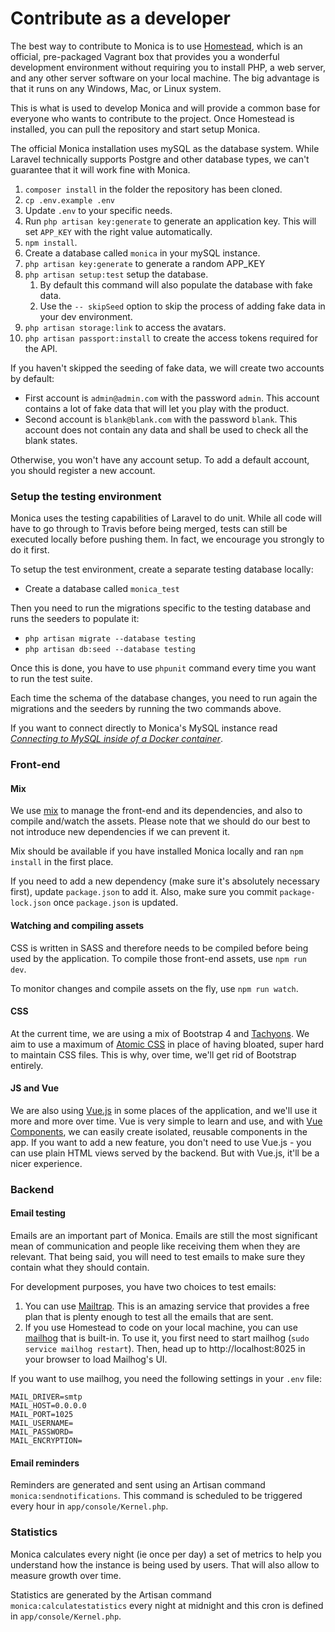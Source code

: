 # Contribute as a developer

The best way to contribute to Monica is to use
[Homestead](https://laravel.com/docs/5.3/homestead), which is an official,
pre-packaged Vagrant box that provides you a wonderful development environment
without requiring you to install PHP, a web server, and any other server
software on your local machine. The big advantage is that it runs on any
Windows, Mac, or Linux system.

This is what is used to develop Monica and will provide a common base for
everyone who wants to contribute to the project. Once Homestead is installed,
you can pull the repository and start setup Monica.

The official Monica installation uses mySQL as the database system. While
Laravel technically supports Postgre and other database types, we can't
guarantee that it will work fine with Monica.

1. `composer install` in the folder the repository has been cloned.
1. `cp .env.example .env`
1. Update `.env` to your specific needs.
1. Run `php artisan key:generate` to generate an application key. This will set `APP_KEY` with the right value automatically.
1. `npm install`.
1. Create a database called `monica` in your mySQL instance.
1. `php artisan key:generate` to generate a random APP_KEY
1. `php artisan setup:test` setup the database.
    1. By default this command will also populate the database with fake data.
    1. Use the `-- skipSeed` option to skip the process of adding fake data in your dev environment.
1. `php artisan storage:link` to access the avatars.
1. `php artisan passport:install` to create the access tokens required for the API.

If you haven't skipped the seeding of fake data, we will create two accounts by default:

* First account is `admin@admin.com` with the password `admin`. This account
contains a lot of fake data that will let you play with the product.
* Second account is `blank@blank.com` with the password `blank`. This account
does not contain any data and shall be used to check all the blank states.

Otherwise, you won't have any account setup. To add a default account, you should register a new account.

### Setup the testing environment

Monica uses the testing capabilities of Laravel to do unit. While all code will
have to go through to Travis before being merged, tests can still be executed
locally before pushing them. In fact, we encourage you strongly to do it first.

To setup the test environment, create a separate testing database locally:

* Create a database called `monica_test`

Then you need to run the migrations specific to the testing database and runs
the seeders to populate it:

* `php artisan migrate --database testing`
* `php artisan db:seed --database testing`

Once this is done, you have to use `phpunit` command every time you want to run
the test suite.

Each time the schema of the database changes, you need to run again the
migrations and the seeders by running the two commands above.

If you want to connect directly to Monica's MySQL instance read [_Connecting to MySQL inside of a Docker container_](./docs/database/connecting.md).

### Front-end

#### Mix

We use [mix](https://laravel.com/docs/5.5/mix) to manage the front-end and its
dependencies, and also to compile and/watch the assets. Please note that we
should do our best to not introduce new dependencies if we can prevent it.

Mix should be available if you have installed Monica locally and ran
`npm install` in the first place.

If you need to add a new dependency (make sure it's absolutely necessary first),
update `package.json` to add it. Also, make sure you commit `package-lock.json`
once `package.json` is updated.

#### Watching and compiling assets

CSS is written in SASS and therefore needs to be compiled before being used by
the application. To compile those front-end assets, use `npm run dev`.

To monitor changes and compile assets on the fly, use `npm run watch`.

#### CSS

At the current time, we are using a mix of Bootstrap 4 and [Tachyons](https://tachyons.io).
We aim to use a maximum of [Atomic CSS](https://adamwathan.me/css-utility-classes-and-separation-of-concerns/)
in place of having bloated, super hard to maintain CSS files. This is why,
over time, we'll get rid of Bootstrap entirely.

#### JS and Vue

We are also using [Vue.js](https://vuejs.org/) in some places of the
application, and we'll use it more and more over time. Vue is very simple to
learn and use, and with [Vue Components](https://vuejs.org/v2/guide/components.html),
we can easily create isolated, reusable components in the app. If you want to
add a new feature, you don't need to use Vue.js - you can use plain HTML views
served by the backend. But with Vue.js, it'll be a nicer experience.

### Backend

#### Email testing

Emails are an important part of Monica. Emails are still the most significant mean
of communication and people like receiving them when they are relevant. That
being said, you will need to test emails to make sure they contain what they
should contain.

For development purposes, you have two choices to test emails:

1. You can use [Mailtrap](https://mailtrap.io/). This is an amazing service that
provides a free plan that is plenty enough to test all the emails that are sent.
1. If you use Homestead to code on your local machine, you can use
[mailhog](https://github.com/mailhog/MailHog) that is built-in. To use it, you
first need to start mailhog (`sudo service mailhog restart`). Then, head up to
http://localhost:8025 in your browser to load Mailhog's UI.

If you want to use mailhog, you need the following settings in your `.env` file:

```
MAIL_DRIVER=smtp
MAIL_HOST=0.0.0.0
MAIL_PORT=1025
MAIL_USERNAME=
MAIL_PASSWORD=
MAIL_ENCRYPTION=
```

#### Email reminders

Reminders are generated and sent using an Artisan command
`monica:sendnotifications`. This command is scheduled to be triggered every hour
in `app/console/Kernel.php`.

### Statistics

Monica calculates every night (ie once per day) a set of metrics to help you
understand how the instance is being used by users. That will also allow to
measure growth over time.

Statistics are generated by the Artisan command `monica:calculatestatistics`
every night at midnight and this cron is defined in `app/console/Kernel.php`.

